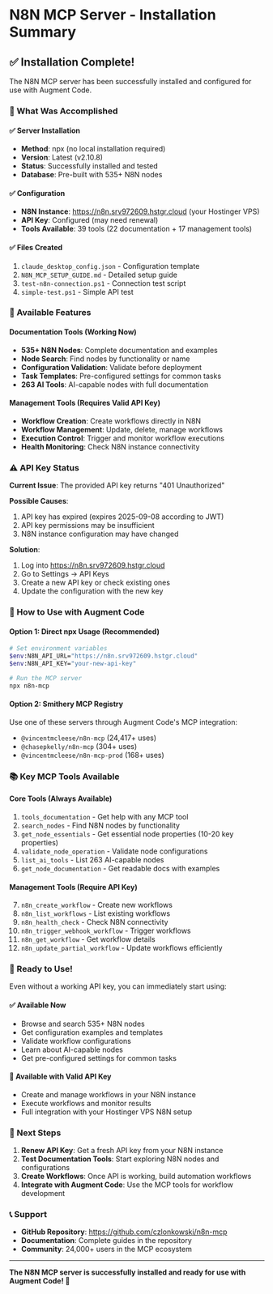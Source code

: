 # N8N MCP Server - Installation Summary

## ✅ Installation Complete!

The N8N MCP server has been successfully installed and configured for use with Augment Code.

### 🎯 What Was Accomplished

#### ✅ Server Installation
- **Method**: npx (no local installation required)
- **Version**: Latest (v2.10.8)
- **Status**: Successfully installed and tested
- **Database**: Pre-built with 535+ N8N nodes

#### ✅ Configuration
- **N8N Instance**: https://n8n.srv972609.hstgr.cloud (your Hostinger VPS)
- **API Key**: Configured (may need renewal)
- **Tools Available**: 39 tools (22 documentation + 17 management tools)

#### ✅ Files Created
1. `claude_desktop_config.json` - Configuration template
2. `N8N_MCP_SETUP_GUIDE.md` - Detailed setup guide
3. `test-n8n-connection.ps1` - Connection test script
4. `simple-test.ps1` - Simple API test

### 🚀 Available Features

#### Documentation Tools (Working Now)
- **535+ N8N Nodes**: Complete documentation and examples
- **Node Search**: Find nodes by functionality or name
- **Configuration Validation**: Validate before deployment
- **Task Templates**: Pre-configured settings for common tasks
- **263 AI Tools**: AI-capable nodes with full documentation

#### Management Tools (Requires Valid API Key)
- **Workflow Creation**: Create workflows directly in N8N
- **Workflow Management**: Update, delete, manage workflows
- **Execution Control**: Trigger and monitor workflow executions
- **Health Monitoring**: Check N8N instance connectivity

### ⚠️ API Key Status

**Current Issue**: The provided API key returns "401 Unauthorized"

**Possible Causes**:
1. API key has expired (expires 2025-09-08 according to JWT)
2. API key permissions may be insufficient
3. N8N instance configuration may have changed

**Solution**: 
1. Log into https://n8n.srv972609.hstgr.cloud
2. Go to Settings → API Keys
3. Create a new API key or check existing ones
4. Update the configuration with the new key

### 🎯 How to Use with Augment Code

#### Option 1: Direct npx Usage (Recommended)
```bash
# Set environment variables
$env:N8N_API_URL="https://n8n.srv972609.hstgr.cloud"
$env:N8N_API_KEY="your-new-api-key"

# Run the MCP server
npx n8n-mcp
```

#### Option 2: Smithery MCP Registry
Use one of these servers through Augment Code's MCP integration:
- `@vincentmcleese/n8n-mcp` (24,417+ uses)
- `@chasepkelly/n8n-mcp` (304+ uses)
- `@vincentmcleese/n8n-mcp-prod` (168+ uses)

### 📚 Key MCP Tools Available

#### Core Tools (Always Available)
1. `tools_documentation` - Get help with any MCP tool
2. `search_nodes` - Find N8N nodes by functionality
3. `get_node_essentials` - Get essential node properties (10-20 key properties)
4. `validate_node_operation` - Validate node configurations
5. `list_ai_tools` - List 263 AI-capable nodes
6. `get_node_documentation` - Get readable docs with examples

#### Management Tools (Require API Key)
7. `n8n_create_workflow` - Create new workflows
8. `n8n_list_workflows` - List existing workflows
9. `n8n_health_check` - Check N8N connectivity
10. `n8n_trigger_webhook_workflow` - Trigger workflows
11. `n8n_get_workflow` - Get workflow details
12. `n8n_update_partial_workflow` - Update workflows efficiently

### 🎉 Ready to Use!

Even without a working API key, you can immediately start using:

#### ✅ Available Now
- Browse and search 535+ N8N nodes
- Get configuration examples and templates
- Validate workflow configurations
- Learn about AI-capable nodes
- Get pre-configured settings for common tasks

#### 🔑 Available with Valid API Key
- Create and manage workflows in your N8N instance
- Execute workflows and monitor results
- Full integration with your Hostinger VPS N8N setup

### 🚀 Next Steps

1. **Renew API Key**: Get a fresh API key from your N8N instance
2. **Test Documentation Tools**: Start exploring N8N nodes and configurations
3. **Create Workflows**: Once API is working, build automation workflows
4. **Integrate with Augment Code**: Use the MCP tools for workflow development

### 📞 Support

- **GitHub Repository**: https://github.com/czlonkowski/n8n-mcp
- **Documentation**: Complete guides in the repository
- **Community**: 24,000+ users in the MCP ecosystem

---

**The N8N MCP server is successfully installed and ready for use with Augment Code! 🎉**
